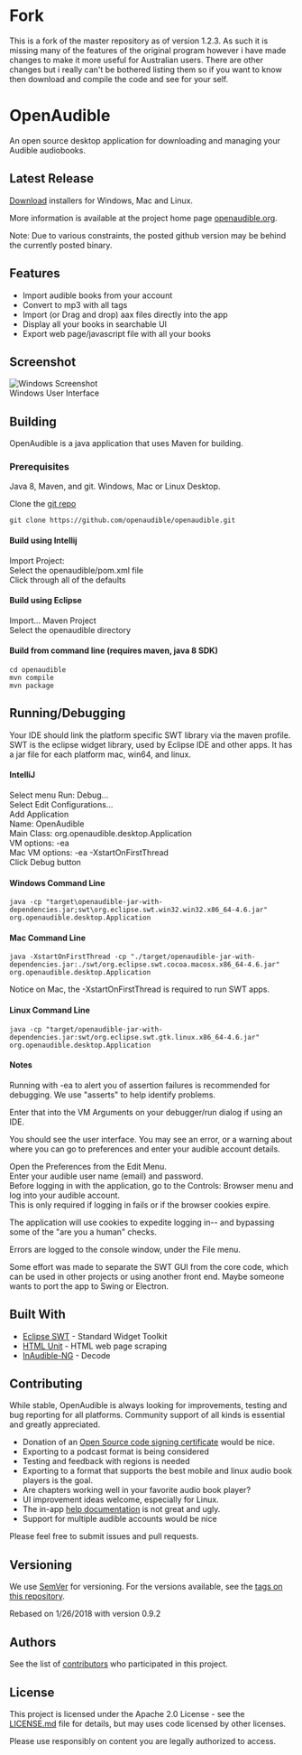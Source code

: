 # Fork
This is a fork of the master repository as of version 1.2.3. As such it is missing many of the features of the original program however i have made changes to make it more useful for Australian users. There are other changes but i really can't be bothered listing them so if you want to know then download and compile the code and see for your self. 

# OpenAudible
An open source desktop application for downloading and managing your Audible audiobooks.

## Latest Release

[Download](https://openaudible.org) installers for Windows, Mac and Linux.

More information is available at the project home page [openaudible.org](http://openaudible.org).

Note: Due to various constraints, the posted github version may be behind the currently posted binary.

## Features
- Import audible books from your account
- Convert to mp3 with all tags
- Import (or Drag and drop) aax files directly into the app
- Display all your books in searchable UI
- Export web page/javascript file with all your books

## Screenshot
![Windows Screenshot](http://openaudible.org/images/open_audible_win.png) <br>
Windows User Interface

## Building
OpenAudible is a java application that uses Maven for building.

### Prerequisites
Java 8, Maven, and git. Windows, Mac or Linux Desktop.

Clone the [git repo](https://github.com/openaudible/openaudible)

```
git clone https://github.com/openaudible/openaudible.git
```

#### Build using Intellij
Import Project: <br />
Select the openaudible/pom.xml file <br />
Click through all of the defaults

#### Build using Eclipse
Import... Maven Project<br />
Select the openaudible directory<br />

#### Build from command line (requires maven, java 8 SDK)

```
cd openaudible
mvn compile
mvn package
```
## Running/Debugging

Your IDE should link the platform specific SWT library via the maven profile.
SWT is the eclipse widget library, used by Eclipse IDE and other apps. It has a
jar file for each platform mac, win64, and linux.


#### IntelliJ
Select menu Run: Debug...  <br />
Select Edit Configurations... <br />
Add Application <br />
Name: OpenAudible <br />
Main Class: org.openaudible.desktop.Application <br />
VM options: -ea <br />
Mac VM options: -ea -XstartOnFirstThread <br />
Click Debug button <br />

#### Windows Command Line
```
java -cp "target\openaudible-jar-with-dependencies.jar;swt\org.eclipse.swt.win32.win32.x86_64-4.6.jar" org.openaudible.desktop.Application
```

#### Mac Command Line
```
java -XstartOnFirstThread -cp "./target/openaudible-jar-with-dependencies.jar:./swt/org.eclipse.swt.cocoa.macosx.x86_64-4.6.jar" org.openaudible.desktop.Application
```
Notice on Mac, the -XstartOnFirstThread is required to run SWT apps.

#### Linux Command Line
```
java -cp "target/openaudible-jar-with-dependencies.jar:swt/org.eclipse.swt.gtk.linux.x86_64-4.6.jar" org.openaudible.desktop.Application
```

#### Notes

Running with -ea to alert you of assertion failures is recommended for debugging. We use "asserts" to help identify problems.

Enter that into the VM Arguments on your debugger/run dialog if using an IDE.

You should see the user interface. You may see an error, or a warning about where you can go to preferences and enter your audible account details.

Open the Preferences from the Edit Menu. <br />
Enter your audible user name (email) and password. <br />
Before logging in with the application, go to the Controls: Browser menu and log into your audible account. <br />
This is only required if logging in fails or if the browser cookies expire. <br />

The application will use cookies to expedite logging in-- and bypassing some of the "are you a human" checks.

Errors are logged to the console window, under the File menu.

Some effort was made to separate the SWT GUI from the core code, which can be used in other projects or using another front end. Maybe someone wants to port the app to Swing or Electron.

## Built With

- [Eclipse SWT](http://www.eclipse.org/swt/) - Standard Widget Toolkit
- [HTML Unit](https://htmlunit.sourceforge.net/) - HTML web page scraping
- [InAudible-NG](https://github.com/inAudible-NG/) - Decode

## Contributing

While stable, OpenAudible is always looking for improvements, testing and bug reporting for all platforms. Community support of all kinds is essential and greatly appreciated. 

- Donation of an [Open Source code signing certificate](https://www.certum.eu/certum/cert,offer_en_open_source_cs.xml) would be nice.
- Exporting to a podcast format is being considered
- Testing and feedback with regions is needed
- Exporting to a format that supports the best mobile and linux audio book players is the goal.
- Are chapters working well in your favorite audio book player?
- UI improvement ideas welcome, especially for Linux.
- The in-app [help documentation](https://github.com/openaudible/openaudible/tree/master/src/main/help) is not great and ugly.  
- Support for multiple audible accounts would be nice


Please feel free to submit issues and pull requests.



## Versioning

We use [SemVer](http://semver.org/) for versioning. For the versions available, see the [tags on this repository](https://github.com/openaudible/openaudible/tags).

Rebased on 1/26/2018 with version 0.9.2

## Authors

See the list of [contributors](https://github.com/openaudible/openaudible/contributors) who participated in this project.

## License

This project is licensed under the Apache 2.0 License - see the [LICENSE.md](LICENSE.md) file for details, but may uses code licensed by other licenses.

Please use responsibly on content you are legally authorized to access.
